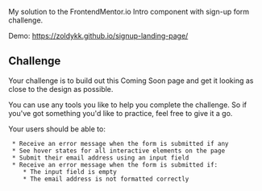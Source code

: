 
My solution to the FrontendMentor.io Intro component with sign-up form challenge.

Demo: https://zoldykk.github.io/signup-landing-page/

## Challenge
    
<p>Your challenge is to build out this Coming Soon page and get it looking as close to the design as possible.<p/>

You can use any tools you like to help you complete the challenge. So if you've got something you'd like to practice, feel free to give it a go.

Your users should be able to:

     * Receive an error message when the form is submitted if any
     * See hover states for all interactive elements on the page
     * Submit their email address using an input field
     * Receive an error message when the form is submitted if:
        * The input field is empty
        * The email address is not formatted correctly    
